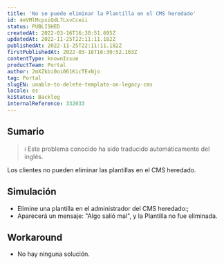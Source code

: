 ```yaml
---
title: 'No se puede eliminar la Plantilla en el CMS heredado'
id: 4mVMlMcpxiQdL7LxvCceii
status: PUBLISHED
createdAt: 2022-03-16T16:30:51.695Z
updatedAt: 2022-11-25T22:11:11.182Z
publishedAt: 2022-11-25T22:11:11.182Z
firstPublishedAt: 2022-03-16T16:30:52.163Z
contentType: knownIssue
productTeam: Portal
author: 2mXZkbi0oi061KicTExNjo
tag: Portal
slugEN: unable-to-delete-template-on-legacy-cms
locale: es
kiStatus: Backlog
internalReference: 332033
---
```


## Sumario

>ℹ️ Este problema conocido ha sido traducido automáticamente del inglés.


Los clientes no pueden eliminar las plantillas en el CMS heredado.



## Simulación


- Elimine una plantilla en el administrador del CMS heredado:;
- Aparecerá un mensaje: "Algo salió mal", y la Plantilla no fue eliminada.



## Workaround


- No hay ninguna solución.

